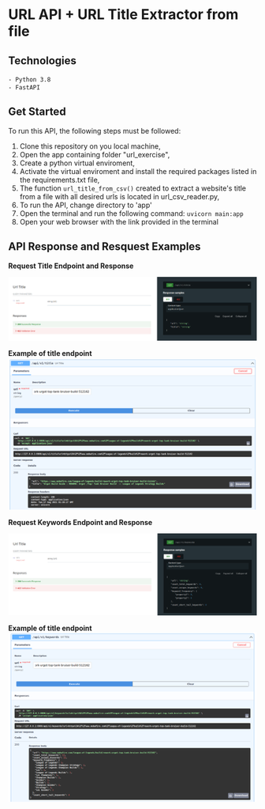 # URL API + URL Title Extractor from file

## **Technologies**

    - Python 3.8
    - FastAPI

## **Get Started**

To run this API, the following steps must be followed:

1. Clone this repository on you local machine,
2. Open the app containing folder "url_exercise",
3. Create a python virtual enviroment,
4. Activate the virtual enviroment and install the required packages listed in the requirements.txt file,
5. The function `url_title_from_csv()` created to extract a website's title from a file with all desired urls is located in url_csv_reader.py,
6. To run the API, change directory to 'app'
7. Open the terminal and run the following command: `uvicorn main:app`
8. Open your web browser with the link provided in the terminal

## API Response and Resquest Examples

**Request Title Endpoint and Response**

![alt title endopint requests parameters](img/requests_title_endpoint.png)

**Example of title endpoint**
![alt title endopint response example](img/example_title_response.png)

**Request Keywords Endpoint and Response**

![alt keywords endopint requests parameters](img/requests_keywords_endpoint.png)

**Example of title endpoint**
![alt keywords endopint response example](img/example_keywords_response.png)